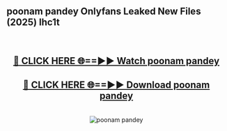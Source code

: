 <h2>poonam pandey Onlyfans Leaked New Files (2025) lhc1t</h2>
<br>
<div align="center">
<h2><a href="https://mediafiles.top/poonam_pandey&ref=git" rel="nofollow">🔴 CLICK HERE 🌐==►► Watch poonam pandey</a></h2>
<h2><a href="https://mediafiles.top/poonam_pandey&ref=git" rel="nofollow">🔴 CLICK HERE 🌐==►► Download poonam pandey</a></h2>
<br>
<a href="https://mediafiles.top/poonam_pandey&ref=git" rel="nofollow" data-target="animated-image.originalLink"><img src="https://i.ibb.co.com/xMMVF88/686577567.gif" alt="poonam pandey" style="max-width: 100%; display: inline-block;" data-target="animated-image.originalImage"></a>
</div>
<br>
<br>